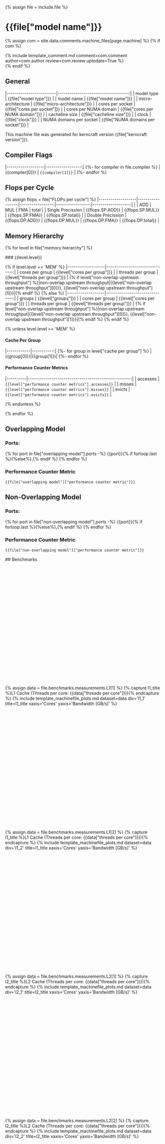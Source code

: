 
{% assign file = include.file %}

# {{file["model name"]}}

{% assign com = site.data.comments.machine_files[page.machine] %}
{% if com %}
<div markdown="1" class="section-block-full">
<div markdown="1" class="section-block-half">
{% include template_comment.md comment=com.comment author=com.author review=com.review uptodate=True %}
</div>
</div>
{% endif %}

<div markdown="1" class="section-block-full">

<div markdown="1" class="section-block-half">

## General

|-------------------------|------------------------------------:|
| model type              | {{file["model type"]}}              |
| model name              | {{file["model name"]}}              |
| micro-architecture      | {{file["micro-architecture"]}}      |
| cores per socket        | {{file["cores per socket"]}}        |
| cores per NUMA domain   | {{file["cores per NUMA domain"]}}   |
| cacheline size          | {{file["cacheline size"]}}          |
| clock                   | {{file["clock"]}}                   |
| NUMA domains per socket | {{file["NUMA domains per socket"]}} |

This machine file was generated for kerncraft version {{file["kerncraft version"]}}.

</div>
<div markdown="1" class="section-block-half">

## Compiler Flags

|-------------------|------------------:|
{%- for compiler in file.compiler %}
| {{compiler[0]}}   | `{{compiler[1]}}` |
{%- endfor %}

## Flops per Cycle

{% assign flops = file["FLOPs per cycle"] %}
|-------------------|-----------------:|-----------------:|-----------------:|-------------------:|
|                   | ADD              | MUL              | FMA              | total              |
| Single Precission | {{flops.SP.ADD}} | {{flops.SP.MUL}} | {{flops.SP.FMA}} | {{flops.SP.total}} |
| Double Precission | {{flops.DP.ADD}} | {{flops.DP.MUL}} | {{flops.DP.FMA}} | {{flops.DP.total}} |

</div>
</div>


<div markdown="1" class="section-block-full">

## Memory Hierarchy
{% for level in file["memory hierarchy"] %}

<div markdown="1" class="section-block-half">
### {{level.level}}

{% if level.level == 'MEM' %}
|-------------------|-------------------------------:|
| cores per group   | {{level["cores per group"]}}   |
| threads per group | {{level["threads per group"]}} |
{% if level["non-overlap upstream throughput"] %}|non-overlap upstream throughput|{{level["non-overlap upstream throughput"][0]}}, {{level["non-overlap upstream throughput"][1]}}|{% endif %}
{% else %}
|-------------------|-------------------------------:|
| groups            | {{level["groups"]}}            |
| cores per group   | {{level["cores per group"]}}   |
| threads per group | {{level["threads per group"]}} |
{% if level["non-overlap upstream throughput"] %}|non-overlap upstream throughput|{{level["non-overlap upstream throughput"][0]}}, {{level["non-overlap upstream throughput"][1]}}|{% endif %}
{% endif %}

{% unless level.level == 'MEM' %}

#### Cache Per Group

|------------|-----------:|
{%- for group in level["cache per group"] %}
|{{group[0]}}|{{group[1]}}|
{%- endfor %}

#### Performance Counter Metrics

|----------|----------------------------------------------------:|
| accesses | `{{level["performance counter metrics"].accesses}}` |
| misses   | `{{level["performance counter metrics"].misses}}`   |
| evicts   | `{{level["performance counter metrics"].evicts}}`   |

{% endunless %}

</div>

{% endfor %}

</div>

<div markdown="1" class="section-block-full">
<div markdown="1" class="section-block-half">

## Overlapping Model

### Ports:
{% for port in file["overlapping model"].ports -%}
{{port}}{% if forloop.last %}{%else%},{% endif %}
{% endfor %}

### Performance Counter Metric
```
{{file["overlapping model"]["performance counter metric"]}}
```

</div>
<div markdown="1" class="section-block-half">

## Non-Overlapping Model

### Ports:
{% for port in file["non-overlapping model"].ports -%}
{{port}}{% if forloop.last %}{%else%},{% endif %}
{% endfor %}

### Performance Counter Metric
```
{{file["non-overlapping model"]["performance counter metric"]}}
```

</div>
</div>


<div markdown="1" class="section-block-full">
## Benchmarks
</div>

<script src="{{site.baseurl}}/assets/js/plotly-latest.min.js"></script>

<div markdown="1" class="section-block-full">
<div markdown="1" class="section-block-half">

<div id="l1_1" style="width:100%;height:400px;"></div>
{% assign data = file.benchmarks.measurements.L1[1] %}
{% capture l1_title %}L1 Cache (Threads per core: {{data["threads per core"]}}){% endcapture %}
{% include template_machinefile_plots.md dataset=data div='l1_1' title=l1_title xaxis='Cores' yaxis='Bandwidth [GB/s]' %}

</div>
<div markdown="1" class="section-block-half">

<div id="l1_2" style="width:100%;height:400px;"></div>
{% assign data = file.benchmarks.measurements.L1[2] %}
{% capture l1_title %}L1 Cache (Threads per core: {{data["threads per core"]}}){% endcapture %}
{% include template_machinefile_plots.md dataset=data div='l1_2' title=l1_title xaxis='Cores' yaxis='Bandwidth [GB/s]' %}

</div>
</div>
<div markdown="1" class="section-block-full">
<div markdown="1" class="section-block-half">

<div id="l2_1" style="width:100%;height:400px;"></div>
{% assign data = file.benchmarks.measurements.L2[1] %}
{% capture l2_title %}L2 Cache (Threads per core: {{data["threads per core"]}}){% endcapture %}
{% include template_machinefile_plots.md dataset=data div='l2_1' title=l2_title xaxis='Cores' yaxis='Bandwidth [GB/s]' %}

</div>
<div markdown="1" class="section-block-half">

<div id="l2_2" style="width:100%;height:400px;"></div>
{% assign data = file.benchmarks.measurements.L2[2] %}
{% capture l2_title %}L2 Cache (Threads per core: {{data["threads per core"]}}){% endcapture %}
{% include template_machinefile_plots.md dataset=data div='l2_2' title=l2_title xaxis='Cores' yaxis='Bandwidth [GB/s]' %}

</div>
</div>
<div markdown="1" class="section-block-full">
<div markdown="1" class="section-block-half">

<div id="l3_1" style="width:100%;height:400px;"></div>
{% assign data = file.benchmarks.measurements.L3[1] %}
{% capture l3_title %}L3 Cache (Threads per core: {{data["threads per core"]}}){% endcapture %}
{% include template_machinefile_plots.md dataset=data div='l3_1' title=l3_title xaxis='Cores' yaxis='Bandwidth [GB/s]' %}

</div>
<div markdown="1" class="section-block-half">

<div id="l3_2" style="width:100%;height:400px;"></div>
{% assign data = file.benchmarks.measurements.L3[2] %}
{% capture l3_title %}L3 Cache (Threads per core: {{data["threads per core"]}}){% endcapture %}
{% include template_machinefile_plots.md dataset=data div='l3_2' title=l3_title xaxis='Cores' yaxis='Bandwidth [GB/s]' %}

</div>
</div>
<div markdown="1" class="section-block-full">
<div markdown="1" class="section-block-half">

<div id="mem_1" style="width:100%;height:400px;"></div>
{% assign data = file.benchmarks.measurements.MEM[1] %}
{% capture mem_title %}Memory (Threads per core: {{data["threads per core"]}}){% endcapture %}
{% include template_machinefile_plots.md dataset=data div='mem_1' title=mem_title xaxis='Cores' yaxis='Bandwidth [GB/s]' %}

</div>
<div markdown="1" class="section-block-half">

<div id="mem_2" style="width:100%;height:400px;"></div>
{% assign data = file.benchmarks.measurements.MEM[2] %}
{% capture mem_title %}Memory (Threads per core: {{data["threads per core"]}}){% endcapture %}
{% include template_machinefile_plots.md dataset=data div='mem_2' title=mem_title xaxis='Cores' yaxis='Bandwidth [GB/s]' %}
</div>
</div>


<div markdown="1" class="section-block-full">
### Kernels
{% for kernel in file.benchmarks.kernels %}

<div markdown="1" class="section-block-half">

#### {{kernel[0]}}

|-------------------|-----------------------------------:|
|FLOPs per iteration|{{kernel[1]["FLOPs per iteration"]}}|
|read streams       |{{kernel[1]["read streams"].streams}} Streams with {{kernel[1]["read streams"].bytes}}       |
|write streams      |{{kernel[1]["write streams"].streams}} Streams with {{kernel[1]["write streams"].bytes}}      |
|read+write streams |{{kernel[1]["read+write streams"].streams}} Streams with {{kernel[1]["read+write streams"].bytes}} |

</div>

{% endfor %}
</div>

